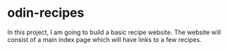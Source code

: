 # odin-recipes
In this project, I am going to build a basic recipe website. The website will consist of a main index page which will have links to a few recipes.
